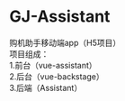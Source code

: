 # GJ-Assistant
购机助手移动端app（H5项目）  
项目组成：  
1.前台（vue-assistant）   
2.后台（vue-backstage）   
3.后端（Assistant）  

